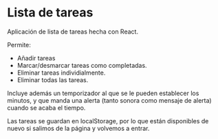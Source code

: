 # Lista de tareas
Aplicación de lista de tareas hecha con React.

Permite: 
- Añadir tareas
- Marcar/desmarcar tareas como completadas.
- Eliminar tareas individialmente. 
- Eliminar todas las tareas.

Incluye además un temporizador al que se le pueden establecer los minutos, y que manda una alerta (tanto sonora como mensaje de alerta) cuando se acaba el tiempo.

Las tareas se guardan en localStorage, por lo que están disponibles de nuevo si salimos de la página y volvemos a entrar.
